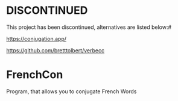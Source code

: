 # DISCONTINUED
This project has been discontinued, alternatives are listed below:#

https://conjugation.app/

https://github.com/bretttolbert/verbecc


# FrenchCon
Program, that allows you to conjugate French Words
